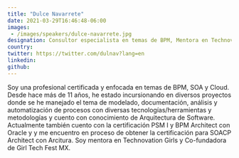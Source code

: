 ```yaml
---
title: "Dulce Navarrete"
date: 2021-03-29T16:46:48-06:00
images: 
 - /images/speakers/dulce-navarrete.jpg
designation: Consultor especialista en temas de BPM, Mentora en Technovation Girls México
country: 
twitter: https://twitter.com/dulnav?lang=en
linkedin: 
github: 
---
```


Soy una profesional certificada y enfocada en temas de BPM, SOA y Cloud. Desde hace más de 11 años, he estado incursionando en diversos proyectos donde se he manejado el tema de modelado, documentación, análisis y automatización de procesos con diversas tecnologías/herramientas y metodologías y cuento con conocimiento de Arquitectura de Software. Actualmente también cuento con la certificación PSM I y BPM Architect con Oracle y y me encuentro en proceso de obtener la certificación para SOACP Architect con Arcitura. Soy mentora en Technovation Girls y Co-fundadora de Girl Tech Fest MX.